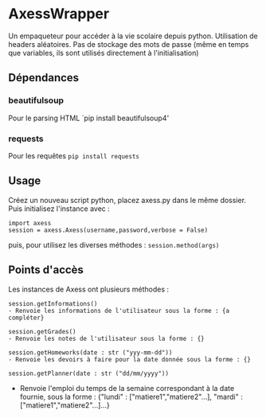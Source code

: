 # AxessWrapper

Un empaqueteur pour accéder à la vie scolaire depuis python. Utilisation de headers aléatoires. Pas de stockage des mots de passe (même en temps que variables, ils sont utilisés directement à l'initialisation)

## Dépendances

### beautifulsoup
Pour le parsing HTML
`pip install beautifulsoup4'

### requests
Pour les requêtes
`pip install requests`

## Usage

Créez un nouveau script python, placez axess.py dans le même dossier. Puis initialisez l'instance avec : 
```
import axess
session = axess.Axess(username,password,verbose = False)
```
puis, pour utilisez les diverses méthodes : 
`session.method(args)`

## Points d'accès 

Les instances de Axess ont plusieurs méthodes : 
```
session.getInformations()
- Renvoie les informations de l'utilisateur sous la forme : {a compléter}
```

```
session.getGrades()
- Renvoie les notes de l'utilisateur sous la forme : {}
```

```
session.getHomeworks(date : str ("yyy-mm-dd"))
- Renvoie les devoirs à faire pour la date donnée sous la forme : {}
```

```
session.getPlanner(date : str ("dd/mm/yyyy"))
```
- Renvoie l'emploi du temps de la semaine correspondant à la date fournie, sous la forme : {"lundi" : ["matiere1","matiere2"...], "mardi" : ["matiere1","matiere2"...]...}
